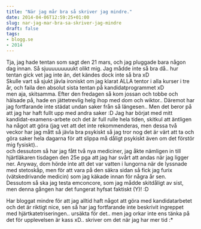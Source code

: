 ```yaml
---
title: "När jag mår bra så skriver jag mindre."
date: 2014-04-06T12:59:25+01:00
slug: nar-jag-mar-bra-sa-skriver-jag-mindre
draft: false
tags:
- blogg.se
- 2014
---
```

Tja, jag hade tentan som sagt den 21 mars, och jag pluggade bara någon dag innan. Så sjuuuuuuuuukt olikt mig. Jag mådde inte så bra då.. hur tentan gick vet jag inte än, det kändes dock inte så bra xD  
Skulle vart så sjukt jävla ironiskt om jag klarat ALLA tentor i alla kurser i tre år, och faila den absolut sista tentan på kandidatprogrammet xD  
men aja, skitsamma. Efter den fredagen så kom jossan och tobbe och hälsade på, hade en jättetrevlig helg ihop med dom och wiktor.. Däremot har jag fortfarande inte städat undan saker från så längesen.. Men det beror på att jag har haft fullt upp med andra saker :D Jag har börjat med mitt kandidat-examens-arbete och det är full rulle hela tiden, skitkul att äntligen ha något att göra (jag vet att det inte rekommenderas, men dessa två veckor har jag mått så jävla bra psykiskt så jag tror nog det är värt att ta och göra saker hela dagarna för att slippa må dåligt psykiskt även om det förstör mig fysiskt)..  
och dessutom så har jag fått två nya mediciner, jag åkte nämligen in till hjärtläkaren tisdagen den 25e pga att jag har svårt att andas när jag ligger ner. Anyway, dom hörde inte att det var vatten i lungorna när de lyssnade med stetoskåp, men för att vara på den säkra sidan så fick jag furix (vätskedrivande medicin) som jag käkade innan för några år sen.  
Dessutom så ska jag testa emconcore, som jag mådde skitdåligt av sist, men denna gången har det fungerat hyfsat faktiskt (Y)! :D  
  
Har bloggat mindre för att jag alltid haft något att göra med kandidatarbetet och det är riktigt nice, sen så har jag fortfarande inte beskrivit ingreppet med hjärtkatetriseringen.. ursäkta för det.. men jag orkar inte ens tänka på det för upplevelsen är kass xD.. skriver om det när jag har mer tid :\*